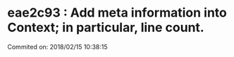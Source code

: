 # eae2c93 : Add meta information into Context; in particular, line count.

Commited on: 2018/02/15 10:38:15

